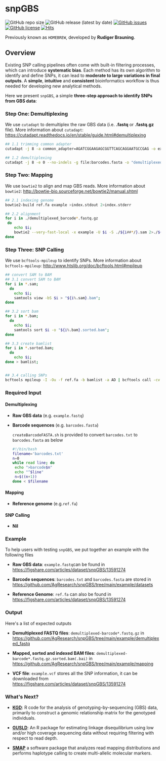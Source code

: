 # snpGBS

![GitHub repo size](https://img.shields.io/github/repo-size/AgResearch/snpGBS?style=flat-square)
![GitHub release (latest by date)](https://img.shields.io/github/v/release/AgResearch/snpGBS?color=purple&style=flat-square)
[![GitHub issues](https://img.shields.io/github/issues/AgResearch/snpGBS)](https://github.com/AgResearch/snpGBS/issues)
[![GitHub license](https://img.shields.io/github/license/AgResearch/snpGBS?style=flat-square)](https://github.com/AgResearch/snpGBS/blob/main/LICENSE)
[![Hits](https://hits.seeyoufarm.com/api/count/incr/badge.svg?url=https%3A%2F%2Fgithub.com%2FAgResearch%2FsnpGBS&count_bg=%2379C83D&title_bg=%23060707&icon=&icon_color=%23E7E7E7&title=hits&edge_flat=true)](https://hits.seeyoufarm.com)

Previously known as `HOMEBREW`, developed by **Rudiger Brauning**.


## Overview

Existing SNP calling pipelines often come with built-in filtering processes, which can introduce **systematic bias**. Each method has its own algorithm to identify and define SNPs, it can lead to **moderate to large variations in final outputs**.
A **simple**, **intuitive** and **consistent** bioinformatics workflow is thus needed for developing new analytical methods.

Here we present `snpGBS`, a simple **three-step approach to identify SNPs from GBS data**:



### Step One: Demultiplexing

We use `cutadapt` to demultiplex the raw GBS data (i.e. **.fastq** or **.fastq.gz** file). More information about `cutadapt`: <https://cutadapt.readthedocs.io/en/stable/guide.html#demultiplexing>

```bash
## 1.1 trimming common adapter
cutadapt -j 8 -a common_adapter=AGATCGGAAGAGCGGTTCAGCAGGAATGCCGAG -o example.trimmed.fastq example.fastq >01.trimmed.stdout 2>01.trimmed.stderr

## 1.2 demultiplexing
cutadapt -j 8 -e 0 --no-indels -g file:barcodes.fasta -o "demultiplexed_{name}.fastq.gz" example.trimmed.fastq >01.demultiplexed.stdout 2>01.demultiplexed.stderr
```



### Step Two: Mapping

We use `bowtie2` to align and map GBS reads. More information about `bowtie2`: <http://bowtie-bio.sourceforge.net/bowtie2/manual.shtml>

```bash
## 2.1 indexing genome
bowtie2-build ref.fa example >index.stdout 2>index.stderr

## 2.2 alignment
for i in ./demultiplexed_barcode*.fastq.gz
 do
    echo $i;
    bowtie2 --very-fast-local -x example -U $i -S ./${i##*/}.sam 2>./${i##*/}.bowtie2.stdout;
done
```


### Step Three: SNP Calling

We use `bcftools-mpileup` to identify SNPs. More information about `bcftools-mpileup`: <http://www.htslib.org/doc/bcftools.html#mpileup>

```bash
## convert SAM to BAM
## 3.1 convert SAM to BAM
for i in *.sam;
  do
    echo $i;
    samtools view -bS $i > "${i%.sam}.bam";
done

## 3.2 sort bam
for i in *.bam;
  do
    echo $i;
    samtools sort $i -o "${i%.bam}.sorted.bam";
done

## 3.3 create bamlist
for i in *.sorted.bam;
  do
    echo $i;
done > bamlist;


## 3.4 calling SNPs
bcftools mpileup -I -Ou -f ref.fa -b bamlist -a AD | bcftools call -cv - | bcftools view -M2 - >example.vcf
```


### Required Input

#### Demultiplexing

- **Raw GBS data** (e.g. `example.fastq`)

- **Barcode sequences** (e.g. `barcodes.fasta`)

  `createBarcodeFASTA.sh` is provided to convert `barcodes.txt` to `barcodes.fasta` as below

  ```bash
  #!/bin/bash
  filename='barcodes.txt'
  n=0
  while read line; do
   echo ">barcode$n"
   echo "^$line"
   n=$((n+1))
  done < $filename
  ```

#### Mapping

- **Reference genome** (e.g.`ref.fa`)

#### SNP Calling

- **Nil**


### Example

To help users with testing `snpGBS`, we put together an example with the following files

- **Raw GBS data**: `example.fastq`can be found in <https://figshare.com/articles/dataset/snpGBS/13591274>

- **Barcode sequences**: `barcodes.txt` and `barcodes.fasta` are stored in <https://github.com/AgResearch/snpGBS/tree/main/example/datasets>

- **Reference Genome**: `ref.fa` can also be found in <https://figshare.com/articles/dataset/snpGBS/13591274>

### Output

Here's a list of expected outputs

- **Demultiplexed FASTQ files**:  `demultiplexed-barcode*.fastq.gz` in https://github.com/AgResearch/snpGBS/tree/main/example/demultiplexed_fastq

- **Mapped, sorted and indexed BAM files**: `demultiplexed-barcode*.fastq.gz.sorted.bam(.bai)` in https://github.com/AgResearch/snpGBS/tree/main/example/mapping

- **VCF file**: `example.vcf` stores all the SNP information, it can be downloaded from <https://figshare.com/articles/dataset/snpGBS/13591274>

### What's Next?

- [**KGD**](https://github.com/AgResearch/KGD): R code for the analysis of genotyping-by-sequencing (GBS) data, primarily to construct a genomic relationship matrix for the genotyped individuals.   

- [**GUSLD**](https://github.com/AgResearch/GUS-LD): An R package for estimating linkage disequilibrium using low and/or high coverage sequencing data without requiring filtering with respect to read depth.


- [**SMAP**](https://gitlab.com/truttink/smap) a software package that analyzes read mapping distributions and performs haplotype calling to create multi-allelic molecular markers.
